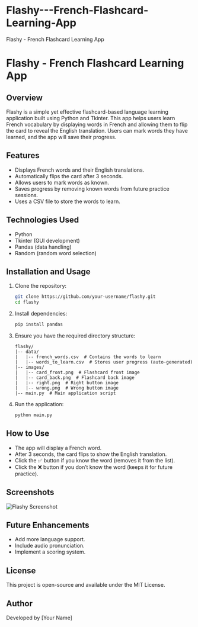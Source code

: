# Flashy---French-Flashcard-Learning-App
Flashy - French Flashcard Learning App
# Flashy - French Flashcard Learning App

## Overview
Flashy is a simple yet effective flashcard-based language learning application built using Python and Tkinter. This app helps users learn French vocabulary by displaying words in French and allowing them to flip the card to reveal the English translation. Users can mark words they have learned, and the app will save their progress.

## Features
- Displays French words and their English translations.
- Automatically flips the card after 3 seconds.
- Allows users to mark words as known.
- Saves progress by removing known words from future practice sessions.
- Uses a CSV file to store the words to learn.

## Technologies Used
- Python
- Tkinter (GUI development)
- Pandas (data handling)
- Random (random word selection)

## Installation and Usage
1. Clone the repository:
   ```bash
   git clone https://github.com/your-username/flashy.git
   cd flashy
   ```

2. Install dependencies:
   ```bash
   pip install pandas
   ```

3. Ensure you have the required directory structure:
   ```
   flashy/
   |-- data/
   |   |-- french_words.csv  # Contains the words to learn
   |   |-- words_to_learn.csv  # Stores user progress (auto-generated)
   |-- images/
   |   |-- card_front.png  # Flashcard front image
   |   |-- card_back.png  # Flashcard back image
   |   |-- right.png  # Right button image
   |   |-- wrong.png  # Wrong button image
   |-- main.py  # Main application script
   ```

4. Run the application:
   ```bash
   python main.py
   ```

## How to Use
- The app will display a French word.
- After 3 seconds, the card flips to show the English translation.
- Click the ✅ button if you know the word (removes it from the list).
- Click the ❌ button if you don’t know the word (keeps it for future practice).

## Screenshots
![Flashy Screenshot](images/screenshot.png)

## Future Enhancements
- Add more language support.
- Include audio pronunciation.
- Implement a scoring system.

## License
This project is open-source and available under the MIT License.

## Author
Developed by [Your Name]

